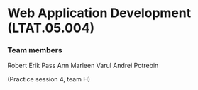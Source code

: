 # Web Application Development (LTAT.05.004)

### Team members

Robert Erik Pass
Ann Marleen Varul
Andrei Potrebin

(Practice session 4, team H)
